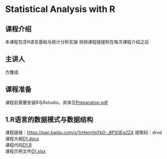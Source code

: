 # Statistical Analysis with R

## 课程介绍
本课程包含R语言基础与统计分析实操
视频课程链接附在每次课程介绍之后

## 主讲人
方臻成

## 课程准备
课程前需要安装R与Rstudio，具体见[Preparation.pdf](0/Preparation.pdf)

## 1.R语言的数据模式与数据结构
课程链接：https://pan.baidu.com/s/1cHenrtisYb0-_8PS0Eg2ZA 提取码：drvd  
课程大纲[D1.docx](1/D1.docx)  
课程代码[D1.R](1/D1.R)  
课程示例文件[D1.xlsx](1/D1.xlsx)  
